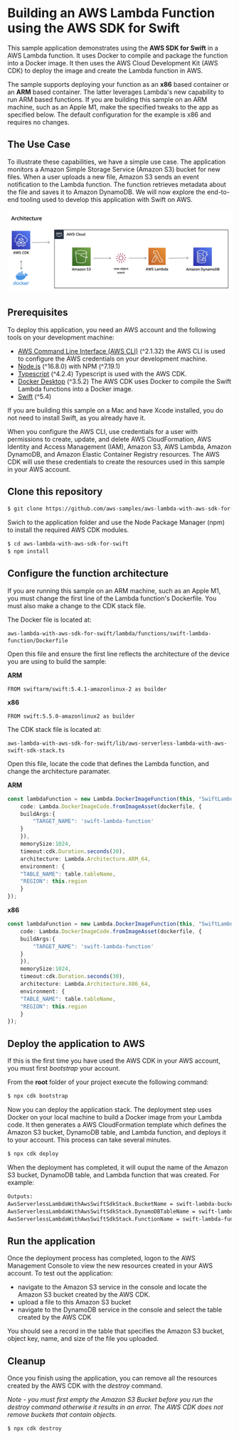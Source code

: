# Building an AWS Lambda Function using the AWS SDK for Swift

This sample application demonstrates using the **AWS SDK for Swift** in a AWS Lambda function. It uses Docker to compile and package the function into a Docker image. It then uses the AWS Cloud Development Kit (AWS CDK) to deploy the image and create the Lambda function in AWS.

The sample supports deploying your function as an **x86** based container or an **ARM** based container.  The latter leverages Lambda's new capability to run ARM based functions. If you are building this sample on an ARM machine, such as an Apple M1, make the specified tweaks to the app as specified below. The default configuration for the example is x86 and requires no changes.

## The Use Case
To illustrate these capabilities, we have a simple use case. The application monitors a Amazon Simple Storage Service (Amazon S3) bucket for new files.  When a user uploads a new file, Amazon S3 sends an event notification to the Lambda function.  The function retrieves metadata about the file and saves it to Amazon DynamoDB.  We will now explore the end-to-end tooling used to develop this application with Swift on AWS.

![Image description](images/architecture.jpg)

## Prerequisites

To deploy this application, you need an AWS account and the following tools on your development machine:

* [AWS Command Line Interface (AWS CLI)](https://docs.aws.amazon.com/cli/latest/userguide/install-cliv2.html) (^2.1.32) the AWS CLI is used to configure the AWS credentials on your development machine.
* [Node.js](https://nodejs.org/en/download/current/) (^16.8.0) with NPM (^7.19.1)
* [Typescript](https://www.npmjs.com/package/typescript) (^4.2.4) Typescript is used with the AWS CDK.
* [Docker Desktop](https://www.docker.com/products/docker-desktop) (^3.5.2) The AWS CDK uses Docker to compile the Swift Lambda functions into a Docker image.
* [Swift](https://swift.org/getting-started/#installing-swift) (^5.4)

If you are building this sample on a Mac and have Xcode installed, you do not need to install Swift, as you already have it.

When you configure the AWS CLI, use credentials for a user with permissions to create, update, and delete AWS CloudFormation, AWS Identity and Access Management (IAM), Amazon S3, AWS Lambda, Amazon DynamoDB, and Amazon Elastic Container Registry resources. The AWS CDK will use these credentials to create the resources used in this sample in your AWS account.


## Clone this repository

```bash
$ git clone https://github.com/aws-samples/aws-lambda-with-aws-sdk-for-swift.git
```

Swich to the application folder and use the Node Package Manager (npm) to install the required AWS CDK modules.

```bash
$ cd aws-lambda-with-aws-sdk-for-swift
$ npm install
```

## Configure the function architecture

If you are running this sample on an ARM machine, such as an Apple M1, you must change the first line of the Lambda function's Dockerfile.  You must also make a change to the CDK stack file.

The Docker file is located at:

```
aws-lambda-with-aws-sdk-for-swift/lambda/functions/swift-lambda-function/Dockerfile
```

Open this file and ensure the first line reflects the architecture of the device you are using to build the sample:

**ARM**
```
FROM swiftarm/swift:5.4.1-amazonlinux-2 as builder
```

**x86**

```
FROM swift:5.5.0-amazonlinux2 as builder
```

The CDK stack file is located at:

```
aws-lambda-with-aws-sdk-for-swift/lib/aws-serverless-lambda-with-aws-swift-sdk-stack.ts
```

Open this file, locate the code that defines the Lambda function, and change the architecture paramater.

**ARM**

```typescript
const lambdaFunction = new Lambda.DockerImageFunction(this, "SwiftLambdaFunction", {
    code: Lambda.DockerImageCode.fromImageAsset(dockerfile, {
    buildArgs:{
        "TARGET_NAME": 'swift-lambda-function'
    }
    }),
    memorySize:1024,
    timeout:cdk.Duration.seconds(30),
    architecture: Lambda.Architecture.ARM_64,
    environment: {
    "TABLE_NAME": table.tableName,
    "REGION": this.region
    }
});
```

**x86**

```typescript
const lambdaFunction = new Lambda.DockerImageFunction(this, "SwiftLambdaFunction", {
    code: Lambda.DockerImageCode.fromImageAsset(dockerfile, {
    buildArgs:{
        "TARGET_NAME": 'swift-lambda-function'
    }
    }),
    memorySize:1024,
    timeout:cdk.Duration.seconds(30),
    architecture: Lambda.Architecture.X86_64,
    environment: {
    "TABLE_NAME": table.tableName,
    "REGION": this.region
    }
});
```

## Deploy the application to AWS

If this is the first time you have used the AWS CDK in your AWS account, you must first *bootstrap* your account.

From the **root** folder of your project execute the following command:

```bash
$ npx cdk bootstrap
```

Now you can deploy the application stack.  The deployment step uses Docker on your local machine to build a Docker image from your Lambda code. It then generates a AWS CloudFormation template which defines the Amazon S3 bucket, DynamoDB table, and Lambda function, and deploys it to your account. This process can take several minutes.

```bash
$ npx cdk deploy
```

When the deployment has completed, it will ouput the name of the Amazon S3 bucket, DynamoDB table, and Lambda function that was created. For example:

```bash
Outputs:
AwsServerlessLambdaWithAwsSwiftSdkStack.BucketName = swift-lambda-bucket
AwsServerlessLambdaWithAwsSwiftSdkStack.DynamoDBTableName = swift-lambda-table
AwsServerlessLambdaWithAwsSwiftSdkStack.FunctionName = swift-lambda-function
```

## Run the application
Once the deployment process has completed, logon to the AWS Management Console to view the new resources created in your AWS account.  To test out the application:

- navigate to the Amazon S3 service in the console and locate the Amazon S3 bucket created by the AWS CDK.  
- upload a file to this Amazon S3 bucket
- navigate to the DynamoDB service in the console and select the table created by the AWS CDK

You should see a record in the table that specifies the Amazon S3 bucket, object key, name, and size of the file you uploaded.

## Cleanup

Once you finish using the application, you can remove all the resources created by the AWS CDK with the *destroy* command.

*Note - you must first empty the Amazon S3 Bucket before you run the destroy command otherwise it results in an error. The AWS CDK does not remove buckets that contain objects.*

```bash
$ npx cdk destroy
```
